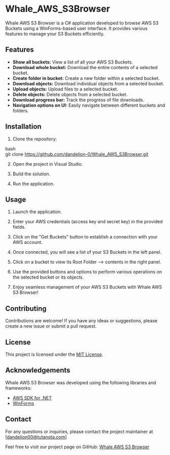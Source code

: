# Whale_AWS_S3Browser

Whale AWS S3 Browser is a C# application developed to browse AWS S3 Buckets using a WinForms-based user interface. It provides various features to manage your S3 Buckets efficiently.

## Features

- **Show all buckets:** View a list of all your AWS S3 Buckets.
- **Download whole bucket:** Download the entire contents of a selected bucket.
- **Create folder in bucket:** Create a new folder within a selected bucket.
- **Download objects:** Download individual objects from a selected bucket.
- **Upload objects:** Upload files to a selected bucket.
- **Delete objects:** Delete objects from a selected bucket.
- **Download progress bar:** Track the progress of file downloads.
- **Navigation options on UI:** Easily navigate between different buckets and folders.

## Installation

1. Clone the repository:

bash <br>
git clone https://github.com/dandelion-0/Whale_AWS_S3Browser.git

2. Open the project in Visual Studio.

3. Build the solution.

4. Run the application.

## Usage

1. Launch the application.

2. Enter your AWS credentials (access key and secret key) in the provided fields.

3. Click on the "Get Buckets" button to establish a connection with your AWS account.

4. Once connected, you will see a list of your S3 Buckets in the left panel.

5. Click on a bucket to view its Root Folder --> contents in the right panel.

6. Use the provided buttons and options to perform various operations on the selected bucket or its objects.

7. Enjoy seamless management of your AWS S3 Buckets with Whale AWS S3 Browser!

## Contributing

Contributions are welcome! If you have any ideas or suggestions, please create a new issue or submit a pull request.

## License

This project is licensed under the [MIT License](LICENSE).

## Acknowledgements

Whale AWS S3 Browser was developed using the following libraries and frameworks:

- [AWS SDK for .NET](https://aws.amazon.com/sdk-for-net/)
- [WinForms](https://learn.microsoft.com/en-us/dotnet/desktop/winforms/?view=netdesktop-7.0&viewFallbackFrom=net-desktop-5.0)

## Contact

For any questions or inquiries, please contact the project maintainer at [dandelion00@tutanota.com]

Feel free to visit our project page on GitHub: [Whale AWS S3 Browser](https://github.com/dandelion-0/Whale_AWS_S3Browser)
